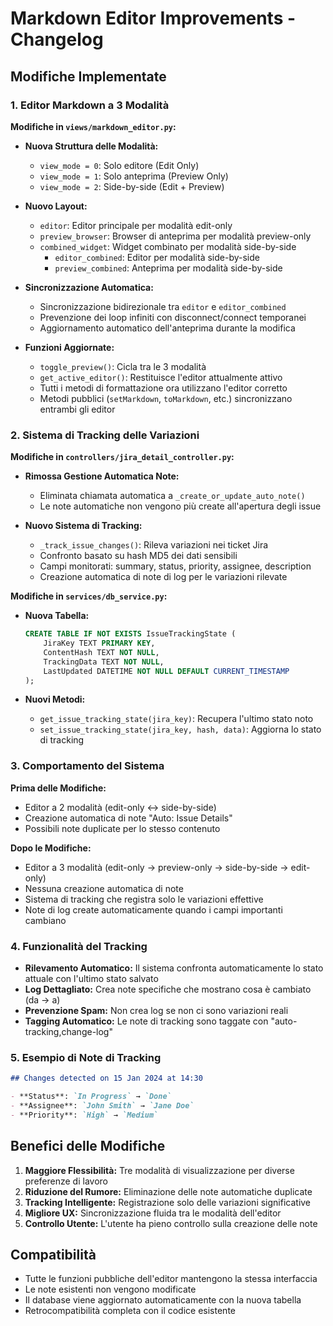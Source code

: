 # Markdown Editor Improvements - Changelog

## Modifiche Implementate

### 1. Editor Markdown a 3 Modalità

**Modifiche in `views/markdown_editor.py`:**

- **Nuova Struttura delle Modalità:**
  - `view_mode = 0`: Solo editore (Edit Only)
  - `view_mode = 1`: Solo anteprima (Preview Only) 
  - `view_mode = 2`: Side-by-side (Edit + Preview)

- **Nuovo Layout:**
  - `editor`: Editor principale per modalità edit-only
  - `preview_browser`: Browser di anteprima per modalità preview-only
  - `combined_widget`: Widget combinato per modalità side-by-side
    - `editor_combined`: Editor per modalità side-by-side
    - `preview_combined`: Anteprima per modalità side-by-side

- **Sincronizzazione Automatica:**
  - Sincronizzazione bidirezionale tra `editor` e `editor_combined`
  - Prevenzione dei loop infiniti con disconnect/connect temporanei
  - Aggiornamento automatico dell'anteprima durante la modifica

- **Funzioni Aggiornate:**
  - `toggle_preview()`: Cicla tra le 3 modalità
  - `get_active_editor()`: Restituisce l'editor attualmente attivo
  - Tutti i metodi di formattazione ora utilizzano l'editor corretto
  - Metodi pubblici (`setMarkdown`, `toMarkdown`, etc.) sincronizzano entrambi gli editor

### 2. Sistema di Tracking delle Variazioni

**Modifiche in `controllers/jira_detail_controller.py`:**

- **Rimossa Gestione Automatica Note:**
  - Eliminata chiamata automatica a `_create_or_update_auto_note()`
  - Le note automatiche non vengono più create all'apertura degli issue

- **Nuovo Sistema di Tracking:**
  - `_track_issue_changes()`: Rileva variazioni nei ticket Jira
  - Confronto basato su hash MD5 dei dati sensibili
  - Campi monitorati: summary, status, priority, assignee, description
  - Creazione automatica di note di log per le variazioni rilevate

**Modifiche in `services/db_service.py`:**

- **Nuova Tabella:**
  ```sql
  CREATE TABLE IF NOT EXISTS IssueTrackingState (
      JiraKey TEXT PRIMARY KEY,
      ContentHash TEXT NOT NULL,
      TrackingData TEXT NOT NULL,
      LastUpdated DATETIME NOT NULL DEFAULT CURRENT_TIMESTAMP
  );
  ```

- **Nuovi Metodi:**
  - `get_issue_tracking_state(jira_key)`: Recupera l'ultimo stato noto
  - `set_issue_tracking_state(jira_key, hash, data)`: Aggiorna lo stato di tracking

### 3. Comportamento del Sistema

**Prima delle Modifiche:**
- Editor a 2 modalità (edit-only ↔ side-by-side)
- Creazione automatica di note "Auto: Issue Details"
- Possibili note duplicate per lo stesso contenuto

**Dopo le Modifiche:**
- Editor a 3 modalità (edit-only → preview-only → side-by-side → edit-only)
- Nessuna creazione automatica di note
- Sistema di tracking che registra solo le variazioni effettive
- Note di log create automaticamente quando i campi importanti cambiano

### 4. Funzionalità del Tracking

- **Rilevamento Automatico:** Il sistema confronta automaticamente lo stato attuale con l'ultimo stato salvato
- **Log Dettagliato:** Crea note specifiche che mostrano cosa è cambiato (da → a)
- **Prevenzione Spam:** Non crea log se non ci sono variazioni reali
- **Tagging Automatico:** Le note di tracking sono taggate con "auto-tracking,change-log"

### 5. Esempio di Note di Tracking

```markdown
## Changes detected on 15 Jan 2024 at 14:30

- **Status**: `In Progress` → `Done`
- **Assignee**: `John Smith` → `Jane Doe`
- **Priority**: `High` → `Medium`
```

## Benefici delle Modifiche

1. **Maggiore Flessibilità:** Tre modalità di visualizzazione per diverse preferenze di lavoro
2. **Riduzione del Rumore:** Eliminazione delle note automatiche duplicate
3. **Tracking Intelligente:** Registrazione solo delle variazioni significative
4. **Migliore UX:** Sincronizzazione fluida tra le modalità dell'editor
5. **Controllo Utente:** L'utente ha pieno controllo sulla creazione delle note

## Compatibilità

- Tutte le funzioni pubbliche dell'editor mantengono la stessa interfaccia
- Le note esistenti non vengono modificate
- Il database viene aggiornato automaticamente con la nuova tabella
- Retrocompatibilità completa con il codice esistente